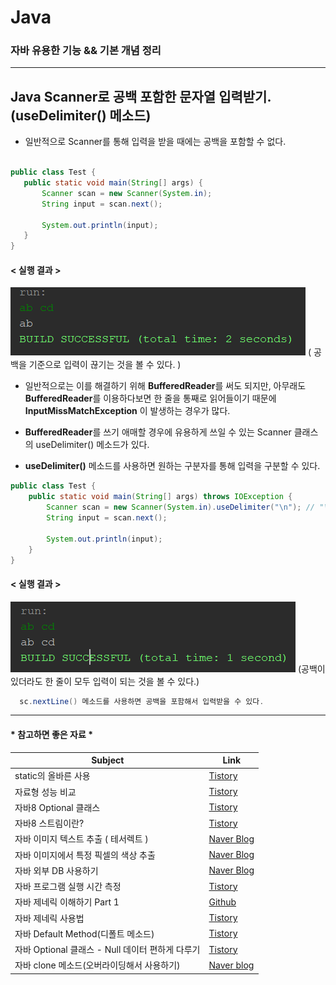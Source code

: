 # Java 

### 자바 유용한 기능 && 기본 개념 정리

<hr>

## Java Scanner로 공백 포함한 문자열 입력받기. (useDelimiter() 메소드)

 - 일반적으로 Scanner를 통해 입력을 받을 때에는 공백을 포함할 수 없다. 
 
 ```java

public class Test {
    public static void main(String[] args) {
        Scanner scan = new Scanner(System.in);
        String input = scan.next();
        
        System.out.println(input);
    }  
}
```
#### < 실행 결과 > 

![실행결과](../Image/ScannerResult.PNG)
( 공백을 기준으로 입력이 끊기는 것을 볼 수 있다. )

- 일반적으로는 이를 해결하기 위해 <b>BufferedReader</b>를 써도 되지만, 아무래도 <b>BufferedReader</b>를 이용하다보면 한 줄을 통째로 읽어들이기 때문에 <b>InputMissMatchException</b> 이 발생하는 경우가 많다.

- <b>BufferedReader</b>를 쓰기 애매할 경우에 유용하게 쓰일 수 있는 Scanner 클래스의 useDelimiter() 메소드가 있다.

- <b>useDelimiter()</b>  메소드를 사용하면 원하는 구분자를 통해 입력을 구분할 수 있다.

```java
public class Test {
    public static void main(String[] args) throws IOException {
        Scanner scan = new Scanner(System.in).useDelimiter("\n"); // "\n" 가 나올 때 까지가 하나의 입력이 된다.
        String input = scan.next();
        
        System.out.println(input);
    }
}
```

#### < 실행 결과 >
![실행 결과](../Image/useDelimiterResult.PNG)
(공백이 있더라도 한 줄이 모두 입력이 되는 것을 볼 수 있다.)
<br>

```java
  sc.nextLine() 메소드를 사용하면 공백을 포함해서 입력받을 수 있다.
```

<hr>

#### * 참고하면 좋은 자료 *
Subject                 |  Link
------------------ | ----------------------
static의 올바른 사용 | [Tistory](https://12bme.tistory.com/94)
자료형 성능 비교      | [Tistory](https://12bme.tistory.com/91?category=682904)
자바8 Optional 클래스 | [Tistory](https://12bme.tistory.com/469?category=682904)
자바8 스트림이란? | [Tistory](https://12bme.tistory.com/461?category=682904)
자바 이미지 텍스트 추출 ( 테서렉트 ) | [Naver Blog](https://m.blog.naver.com/PostView.nhn?blogId=ndb796&logNo=221047720286&proxyReferer=https:%2F%2Fwww.google.com%2F)
자바 이미지에서 특정 픽셀의 색상 추출 | [Naver Blog](https://m.blog.naver.com/ndb796/221047683553)
자바 외부 DB 사용하기 | [Naver Blog](https://m.blog.naver.com/ndb796/221069124984)
자바 프로그램 실행 시간 측정 | [Tistory](https://emmadeveloper.tistory.com/25)
자바 제네릭 이해하기 Part 1 | [Github](https://yaboong.github.io/java/2019/01/19/java-generics-1/)
자바 제네릭 사용법 | [Tistory](https://coding-factory.tistory.com/573)
자바 Default Method(디폴트 메소드) | [Tistory](https://siyoon210.tistory.com/95?category=839846)
자바 Optional 클래스 - Null 데이터 편하게 다루기 | [Tistory](https://siyoon210.tistory.com/91?category=839846)
자바 clone 메소드(오버라이딩해서 사용하기) | [Naver blog](https://m.blog.naver.com/PostView.nhn?blogId=highkrs&logNo=220258075471&proxyReferer=https:%2F%2Fwww.google.co.kr%2F)
